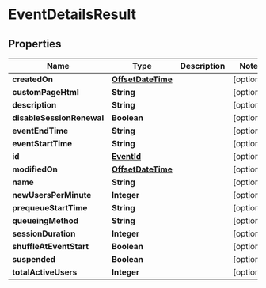 # EventDetailsResult

## Properties
Name | Type | Description | Notes
------------ | ------------- | ------------- | -------------
**createdOn** | [**OffsetDateTime**](OffsetDateTime.md) |  |  [optional]
**customPageHtml** | **String** |  |  [optional]
**description** | **String** |  |  [optional]
**disableSessionRenewal** | **Boolean** |  |  [optional]
**eventEndTime** | **String** |  |  [optional]
**eventStartTime** | **String** |  |  [optional]
**id** | [**EventId**](EventId.md) |  |  [optional]
**modifiedOn** | [**OffsetDateTime**](OffsetDateTime.md) |  |  [optional]
**name** | **String** |  |  [optional]
**newUsersPerMinute** | **Integer** |  |  [optional]
**prequeueStartTime** | **String** |  |  [optional]
**queueingMethod** | **String** |  |  [optional]
**sessionDuration** | **Integer** |  |  [optional]
**shuffleAtEventStart** | **Boolean** |  |  [optional]
**suspended** | **Boolean** |  |  [optional]
**totalActiveUsers** | **Integer** |  |  [optional]

